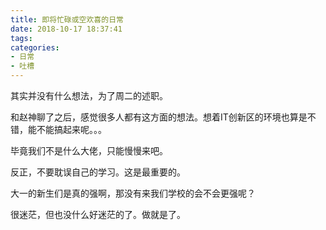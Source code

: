 ```yaml
---
title: 即将忙碌或空欢喜的日常
date: 2018-10-17 18:37:41
tags: 
categories: 
- 日常
- 吐槽
---
```


其实并没有什么想法，为了周二的述职。

<!--more-->

和赵神聊了之后，感觉很多人都有这方面的想法。想着IT创新区的环境也算是不错，能不能搞起来呢。。。

毕竟我们不是什么大佬，只能慢慢来吧。

反正，不要耽误自己的学习。这是最重要的。

大一的新生们是真的强啊，那没有来我们学校的会不会更强呢？

很迷茫，但也没什么好迷茫的了。做就是了。